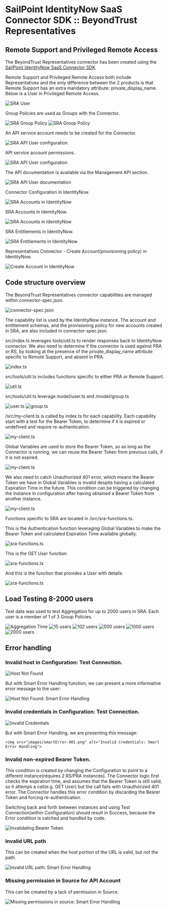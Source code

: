 <!DOCTYPE html>
<html>
<body>

<h1>SailPoint IdentityNow SaaS Connector SDK :: BeyondTrust Representatives</h1>

<h2>Remote Support and Privileged Remote Access</h2>
  
  The BeyondTrust Representatives connector has been created using the <a href="https://developer.sailpoint.com/idn/docs/saas-connectivity/">SailPoint IdentityNow SaaS Connector SDK</a>.
  
  Remote Support and Privileged Remote Access both include Representatives and the only difference between the 2 products is that Remote Support has an extra mandatory attribute:  private_display_name.  Below is a User in Privileged Remote Access. 
  
   <img src="images/sra-User.png" alt="SRA User">
  
  Group Policies are used as Groups with the Connector.
  
   <img src="images/sra-GroupPolicy.png" alt="SRA Group Policy">

   <img src="images/sra-GroupPolicy-2.png" alt="SRA Group Policy">
  
  An API service account needs to be created for the Connector.
  
   <img src="images/sra-api-config.png" alt="SRA API User configuration">

  API service account permissions.
  
   <img src="images/sra-api-account-permissions.png" alt="SRA API User configuration">

  The API documentation is available via the Management API section.
  
   <img src="images/sra-api-user.png" alt="SRA API User documentation">
  
  Connector Configuration in IdentityNow.
  
   <img src="images/idn-Config.png" alt="SRA Accounts in IdentityNow">
  
   SRA Accounts in IdentityNow.
  
   <img src="images/idn-Accounts.png" alt="SRA Accounts in IdentityNow">

  SRA Entitlements in IdentityNow.
  
   <img src="images/idn-Entitlements.png" alt="SRA Entitlements in IdentityNow">
 
  Representatives Connector - Create Account(provisioning policy) in IdentityNow.
  
   <img src="images/idn-CreateAccount.png" alt="Create Account in IdentityNow">
  

<h2>Code structure overview</h2>
  
  The BeyondTrust Representatives connector capabilities are managed within connector-spec.json.

  <img src="images/connector-spec.png" alt="connector-spec.json">
  
  The capability list is used by the IdentityNow instance.  The account and entitlement schemas, and the provisioning policy for new accounts created in SRA, are also included in connector-spec.json.
  
  src/index.ts leverages tools/util.ts to render responses back to IdentityNow connector.  We also need to determine if the connector is used against PRA or RS, by looking at the presence of the private_display_name attribute specific to Remote Support, and absent in PRA.

  <img src="images/index.png" alt="index.ts">


src/tools/util.ts includes functions specific to either PRA or Remote Support.

  <img src="images/util.png" alt="util.ts">
  
src/tools/util.ts leverage model/user.ts and /model/group.ts
  
  <img src="images/user.png" alt="user.ts">

  <img src="images/group.png" alt="group.ts">

/src/my-client.ts is called by index.ts for each capability.  Each capability start with a test for the Bearer Token, to determine if it is expired or undefined and require re-authentication.
  
   <img src="images/checkExpiration.png" alt="my-client.ts">
  
Global Variables are used to store the Bearer Token, so as long as the Connector is running, we can reuse the Bearer Token from previous calls, if it is not expired.
  
  <img src="images/globalVariables.png" alt="my-client.ts">

We also need to catch Unauthorized 401 error, which means the Bearer Token we have in Global Variables is invalid despite having a calculated Expiration Time in the future.  This condition can be triggered by changing the instance in configuration after having obtained a Bearer Token from another instance.
  
  <img src="images/catch401.png" alt="my-client.ts">
  
  Functions specific to SRA are located in /src/sra-functions.ts.
  
  This is the Authentication function leveraging Global Variables to make the Bearer Token and calculated Expiration Time available globally.
  
  <img src="images/function-auth.png" alt="sra-functions.ts">
  
  This is the GET User function:
  
  <img src="images/function-user.png" alt="sra-functions.ts">
  
  And this is the function that provides a User with details:
  
  <img src="images/function-userDetails.png" alt="sra-functions.ts">
  
  <h2>Load Testing 8-2000 users</h2>

  Test data was used to test Aggregation for up to 2000 users in SRA.  Each user is a member of 1 of 3 Group Policies.
  
  <img src="images/Aggregation_Time.png" alt="Aggregation Time">

  <img src="images/AccountsAggregation-15.png" alt="15 users">
  
  <img src="images/AccountsAggregation-102.png" alt="102 users">
  
  <img src="images/AccountsAggregation-500-1.png" alt="500 users">
  
  <img src="images/AccountsAggregation-1000-1.png" alt="1000 users">

  
  <img src="images/AccountsAggregation-2000-1.png" alt="2000 users">

<h2>Error handling</h2>
  
  <h3>Invalid host in Configuration:  Test Connection.</h3>
  
   <img src="images/Error-TestConnection-HostNotFound.png" alt="Host Not Found">
   
   But with Smart Error Handling function, we can present a more informative error message to the user:
   
   <img src="images/smartError-HostNotFound.png" alt="Host Not Found: Smart Error Handling">  

  <h3>Invalid credentials in Configuration:  Test Connection.</h3>
  
   <img src="images/Error-TestConnection-InvalidCredentials.png" alt="Invalid Credentials">
   
   But with Smart Error Handling, we are presenting this message:
   
    <img src="images/smartError-401.png" alt="Invalid Credentials: Smart Error Handling">
 
  <h3>Invalid non-expired Bearer Token.</h3>
  
  This condition is created by changing the Configuration to point to a different instance(requires 2 RS/PRA instances).
  The Connector logic first checks the expiration time, and assumes that the Bearer Token is still valid, so it attemps a call(e.g. GET User) 
  but the  call fails with Unauthorized 401 error.  The Connector handles this error condition by discarding the Bearer Token 
  and forcing re-authentication.
  
  Switching back and forth between instances and using Test Connection(within Configuration) should result in Success, because the Error condition is catched and handled by code.
  
   <img src="images/ErrorHandling-testConnection-Success.png" alt="Invalidating Bearer Token">

  <h3>Invalid URL path</h3>
  
  This can be created when the host portion of the URL is valid, but not the path.
 
   <img src="images/smartErrot-404.png" alt="Invalid URL path: Smart Error Handling">

  <h3>Missing permission in Source for API Account</h3>
  
  This can be created by a lack of permission in Source.
 
   <img src="images/smartErrot-403.png" alt="Missing permissions in source: Smart Error Handling">

</body>
</html>
